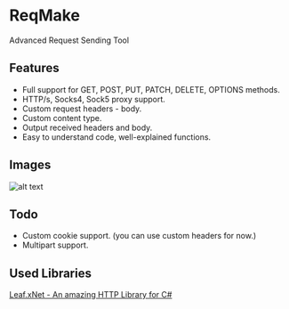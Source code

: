# ReqMake
Advanced Request Sending Tool

## Features
+ Full support for GET, POST, PUT, PATCH, DELETE, OPTIONS methods.
+ HTTP/s, Socks4, Sock5 proxy support.
+ Custom request headers - body.
+ Custom content type.
+ Output received headers and body.
+ Easy to understand code, well-explained functions.

## Images
![alt text](https://i.gyazo.com/834f24e25288b6dc1233bab8a93720f5.png "ReqMake Menu")

## Todo
+ Custom cookie support. (you can use custom headers for now.)
+ Multipart support.

## Used Libraries
[Leaf.xNet - An amazing HTTP Library for C# ](https://github.com/csharp-leaf/Leaf.xNet)

